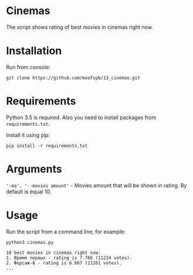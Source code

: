 # Cinemas

The script shows rating of best movies in cinemas right now.

# Installation

Run from console:

`git clone https://github.com/moofspb/13_cinemas.git`

# Requirements

Python 3.5 is required. Also you need to install packages from
 `requirements.txt`.

Install it using pip:

`pip install -r requirements.txt`

# Arguments

`'-ma', '--movies amount'` - Movies amount that will be shown in rating.
 By default is equal 10.

# Usage

Run the script from a command line, for example:

```
python3 cinemas.py

10 best movies in cinemas right now:
1. Время первых - rating is 7.766 (11224 votes).
2. Форсаж-8 - rating is 6.667 (11261 votes).
...
```